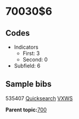 # 70030$6

## Codes

-   Indicators
    -   First: 3
    -   Second: 0
-   Subfield: 6

## Sample bibs

535407 [Quicksearch](https://search.library.yale.edu/catalog/535407) [VXWS](http://prodorbis.library.yale.edu:7014/vxws/GetHoldingsService?bibId=535407)

**Parent topic:**[700](../../tags/700/700.md)

